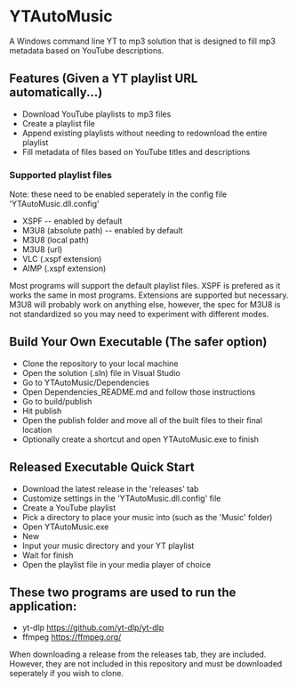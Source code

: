 # YTAutoMusic
A Windows command line YT to mp3 solution that is designed to fill mp3 metadata based on YouTube descriptions.

## Features (Given a YT playlist URL automatically...)
- Download YouTube playlists to mp3 files
- Create a playlist file
- Append existing playlists without needing to redownload the entire playlist
- Fill metadata of files based on YouTube titles and descriptions

### Supported playlist files
Note: these need to be enabled seperately in the config file 'YTAutoMusic.dll.config'
- XSPF -- enabled by default
- M3U8 (absolute path) -- enabled by default
- M3U8 (local path)
- M3U8 (url)
- VLC (.xspf extension)
- AIMP (.xspf extension)

Most programs will support the default playlist files. XSPF is prefered as it works the same in most programs. Extensions are supported but necessary.
M3U8 will probably work on anything else, however, the spec for M3U8 is not standardized so you may need to experiment with different modes.

## Build Your Own Executable (The safer option)
- Clone the repository to your local machine
- Open the solution (.sln) file in Visual Studio
- Go to YTAutoMusic/Dependencies
- Open Dependencies_README.md and follow those instructions
- Go to build/publish
- Hit publish
- Open the publish folder and move all of the built files to their final location
- Optionally create a shortcut and open YTAutoMusic.exe to finish

## Released Executable Quick Start
- Download the latest release in the 'releases' tab
- Customize settings in the 'YTAutoMusic.dll.config' file
- Create a YouTube playlist
- Pick a directory to place your music into (such as the 'Music' folder)
- Open YTAutoMusic.exe
- New
- Input your music directory and your YT playlist
- Wait for finish
- Open the playlist file in your media player of choice

## These two programs are used to run the application:
- yt-dlp https://github.com/yt-dlp/yt-dlp
- ffmpeg https://ffmpeg.org/

When downloading a release from the releases tab, they are included.
However, they are not included in this repository and must be downloaded seperately if you wish to clone.
